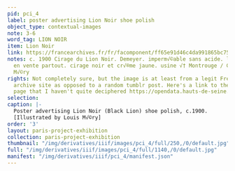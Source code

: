 ```yaml
---
pid: pci_4
label: poster advertising Lion Noir shoe polish
object_type: contextual-images
note: 3-6
word_tag: LION NOIR
item: Lion Noir
link: https://francearchives.fr/fr/facomponent/ff65e91d46c4da991865bc7520b3e8ae07643271
notes: c. 1900 Cirage du Lion Noir. Demeyer. imperm√©able sans acide. le seul bon
  en vente partout. cirage noir et cr√®me jaune. usine √† Montrouge / Ch[arles] L[ouis]
  M√©ry
rights: Not completely sure, but the image is at least from a legit French government
  archive site as opposed to a random tumblr post. Here's a link to the permissions
  page that I haven't quite deciphered https://opendata.hauts-de-seine.fr/page/licences/
selection: 
caption: |-
  Poster advertising Lion Noir (Black Lion) shoe polish, c.1900.
  [Illustrated by Louis M√©ry]
order: '3'
layout: paris-project-exhibition
collection: paris-project-exhibition
thumbnail: "/img/derivatives/iiif/images/pci_4/full/250,/0/default.jpg"
full: "/img/derivatives/iiif/images/pci_4/full/1140,/0/default.jpg"
manifest: "/img/derivatives/iiif/pci_4/manifest.json"
---
```

